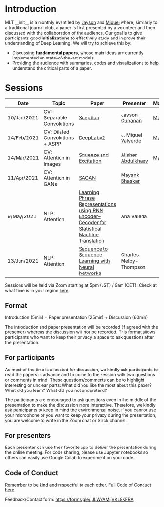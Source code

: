 # Introduction
MLT \_\_init\_\_ is a monthly event led by [Jayson](https://www.linkedin.com/in/jayson-cunanan-phd/) and [Miguel](https://twitter.com/jmlipman) where, similarly to a traditional journal club, a paper is first presented by a volunteer and then discussed with the collaboration of the audience. Our goal is to give participants good **initializations** to effectively study and improve their understanding of Deep Learning. We will try to achieve this by:
* Discussing **fundamental papers**, whose main ideas are currently implemented on state-of-the-art models.
* Providing the audience with summaries, codes and visualizations to help understand the critical parts of a paper.

# Sessions
| Date        | Topic                           | Paper                  | Presenter          | Materials | Video |
|-------------|---------------------------------|------------------------|--------------------|--------------------|--------------------|
| 10/Jan/2021 | CV: Separable Convolutions      | [Xception](https://arxiv.org/abs/1610.02357)               | [Jayson Cunanan](https://www.linkedin.com/in/jayson-cunanan-phd/)     | [Materials](https://github.com/Machine-Learning-Tokyo/__init__) | [![Youtube](https://www.youtube.com/s/desktop/a386e432/img/favicon_32.png)](https://youtube.com) |
| 14/Feb/2021 | CV: Dilated Convolutions + ASPP | [DeepLabv2](https://arxiv.org/abs/1606.00915)              | [J. Miguel Valverde](https://www.twitter.com/jmlipman)    |  [Materials](https://github.com/Machine-Learning-Tokyo/__init__) | [![Youtube](https://www.youtube.com/s/desktop/a386e432/img/favicon_32.png)](https://youtube.com) |
| 14/Mar/2021 | CV: Attention in Images         | [Squeeze and Excitation](https://arxiv.org/abs/1709.01507) | [Alisher Abdulkhaev](https://twitter.com/alisher_ai) |  [Materials](https://github.com/Machine-Learning-Tokyo/__init__) | [![Youtube](https://www.youtube.com/s/desktop/a386e432/img/favicon_32.png)](https://youtube.com) |
| 11/Apr/2021 | CV: Attention in GANs | [SAGAN](https://arxiv.org/abs/1805.08318) | [Mayank Bhaskar](https://twitter.com/cataluna84) |  |  |
| 9/May/2021 | NLP: Attention | [Learning Phrase Representations using RNN Encoder–Decoder for Statistical Machine Translation](https://arxiv.org/abs/1406.1078) | Ana Valeria  |  |  |
| 13/Jun/2021 | NLP: Attention | [Sequence to Sequence Learning with Neural Networks](https://arxiv.org/abs/1409.3215) | Charles Melby-Thompson |  |  |


Sessions will be held via Zoom starting at 5pm (JST) / 9am (CET). Check at what time is in your region [here](https://www.worldtimebuddy.com/japan-tokyo-to-cet).

## Format
Introduction (5min) + Paper presentation (25min) + Discussion (60min)

The introduction and paper presentation will be recorded (if agreed with the presenter) whereas the discussion will not be recorded. This format allows participants who want to keep their privacy a space to ask questions after the presentation.

## For participants
As most of the time is allocated for discussion, we kindly ask participants to read the papers in advance and to come to the session with two questions or comments in mind. These questions/comments can be to highlight interesting or unclear parts: What did you like the most about this paper? What did you learn? What did you not understand?

The participants are encouraged to ask questions even in the middle of the presentation to make the discussion more interactive. Therefore, we kindly ask participants to keep in mind the environmental noise. If you cannot use your microphone or you want to keep your privacy during the presentation, you are welcome to write in the Zoom chat or Slack channel.


## For presenters
Each presenter can use their favorite app to deliver the presentation during the online meeting. For code sharing, please use Jupyter notebooks so others can easily use Google Colab to experiment on your code. 

## Code of Conduct
Remember to be kind and respectful to each other. Full Code of Conduct [here](https://mltokyo.ai/about).

Feedback/Contact form: https://forms.gle/jJLWyAMjjVKL8KFRA
